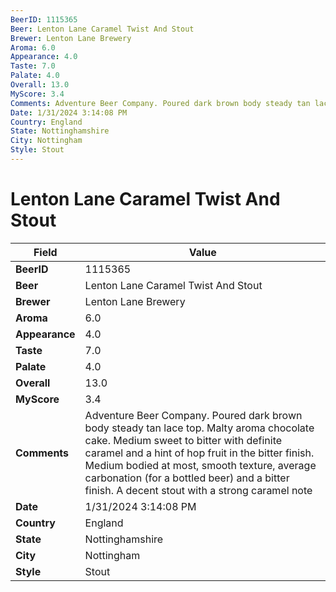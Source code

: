 ```yaml
---
BeerID: 1115365
Beer: Lenton Lane Caramel Twist And Stout
Brewer: Lenton Lane Brewery
Aroma: 6.0
Appearance: 4.0
Taste: 7.0
Palate: 4.0
Overall: 13.0
MyScore: 3.4
Comments: Adventure Beer Company. Poured dark brown body steady tan lace top. Malty aroma chocolate cake. Medium sweet to bitter with definite caramel and a hint of hop fruit in the bitter finish. Medium bodied at most, smooth texture, average carbonation (for a bottled beer) and a bitter finish. A decent stout with a strong caramel note
Date: 1/31/2024 3:14:08 PM
Country: England
State: Nottinghamshire
City: Nottingham
Style: Stout
---
```


# Lenton Lane Caramel Twist And Stout

| Field         | Value |
|---------------|-------|
| **BeerID** | 1115365 |
| **Beer** | Lenton Lane Caramel Twist And Stout |
| **Brewer** | Lenton Lane Brewery |
| **Aroma** | 6.0 |
| **Appearance** | 4.0 |
| **Taste** | 7.0 |
| **Palate** | 4.0 |
| **Overall** | 13.0 |
| **MyScore** | 3.4 |
| **Comments** | Adventure Beer Company. Poured dark brown body steady tan lace top. Malty aroma chocolate cake. Medium sweet to bitter with definite caramel and a hint of hop fruit in the bitter finish. Medium bodied at most, smooth texture, average carbonation (for a bottled beer) and a bitter finish. A decent stout with a strong caramel note |
| **Date** | 1/31/2024 3:14:08 PM |
| **Country** | England |
| **State** | Nottinghamshire |
| **City** | Nottingham |
| **Style** | Stout |
